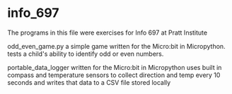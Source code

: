 # info_697
The programs in this file were exercises for Info 697 at Pratt Institute

odd_even_game.py 
a simple game written for the Micro:bit in Micropython.
tests a child's ability to identify odd or even numbers.

portable_data_logger
written for the Micro:bit in Micropython
uses built in compass and temperature sensors to collect direction and temp
every 10 seconds and writes that data to a CSV file stored locally
